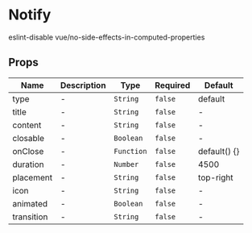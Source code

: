 # Notify

eslint-disable vue/no-side-effects-in-computed-properties

## Props

<!-- @vuese:Notify:props:start -->
|Name|Description|Type|Required|Default|
|---|---|---|---|---|
|type|-|`String`|`false`|default|
|title|-|`String`|`false`|-|
|content|-|`String`|`false`|-|
|closable|-|`Boolean`|`false`|-|
|onClose|-|`Function`|`false`|default() {}|
|duration|-|`Number`|`false`|4500|
|placement|-|`String`|`false`|top-right|
|icon|-|`String`|`false`|-|
|animated|-|`Boolean`|`false`|-|
|transition|-|`String`|`false`|-|

<!-- @vuese:Notify:props:end -->


